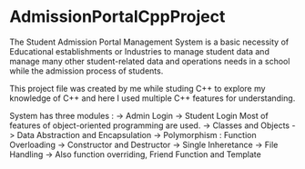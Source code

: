 # AdmissionPortalCppProject
The Student Admission Portal Management System is a basic necessity of Educational establishments or Industries to manage student data and manage many other student-related data and operations needs in a school while the admission process of students.

This project file was created by me while studing C++ to explore my knowledge of C++ and here I used multiple C++ features for understanding.

System has three modules :
   -> Admin   Login
   -> Student Login
Most of features of object-oriented programming are used.
  -> Classes and Objects
  -> Data Abstraction and Encapsulation
  -> Polymorphism : Function Overloading
  -> Constructor and Destructor 
  -> Single Inheretance
  -> File Handling
  -> Also function overriding, Friend Function and Template
